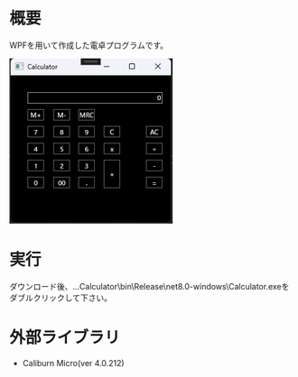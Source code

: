 # 概要
WPFを用いて作成した電卓プログラムです。  
  
![Image 1](https://github.com/Ryo-Takahashi-0422/Calculator/blob/main/examples/UI.png)
  
# 実行
ダウンロード後、...Calculator\bin\Release\net8.0-windows\Calculator.exeをダブルクリックして下さい。  
    
# 外部ライブラリ
- Caliburn Micro(ver 4.0.212)  
